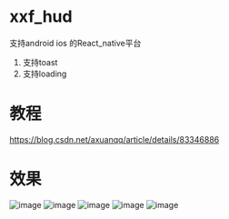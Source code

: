 # xxf_hud
  支持android ios 的React_native平台
  1. 支持toast
  2. 支持loading

# 教程
  https://blog.csdn.net/axuanqq/article/details/83346886
 
# 效果 
 ![image](https://github.com/axuan2015/Hud_React_Native/blob/master/default_hud@2x.png)
 ![image](https://github.com/axuan2015/Hud_React_Native/blob/master/error_hud@2x.png)
 ![image](https://github.com/axuan2015/Hud_React_Native/blob/master/info_hud@2x.png)
 ![image](https://github.com/axuan2015/Hud_React_Native/blob/master/success_hud@2x.png)
 ![image](https://github.com/axuan2015/Hud_React_Native/blob/master/toast_hud@2x.png)

    